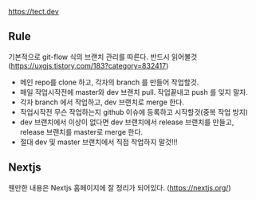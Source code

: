https://tect.dev

## Rule

기본적으로 git-flow 식의 브랜치 관리를 따른다. 반드시 읽어볼것(https://uxgjs.tistory.com/183?category=832417)

- 메인 repo를 clone 하고, 각자의 branch 를 만들어 작업할것.
- 매일 작업시작전에 master와 dev 브랜치 pull. 작업끝내고 push 를 잊지 말자.
- 각자 branch 에서 작업하고, dev 브랜치로 merge 한다.
- 작업시작전 무슨 작업하는지 github 이슈에 등록하고 시작할것(중복 작업 방지)
- dev 브랜치에서 이상이 없다면 dev 브랜치에서 release 브랜치를 만들고, release 브랜치를 master로 merge 한다.
- 절대 dev 및 master 브랜치에서 직접 작업하지 말것!!!

## Nextjs

웬만한 내용은 Nextjs 홈페이지에 잘 정리가 되어있다. (https://nextjs.org/)
